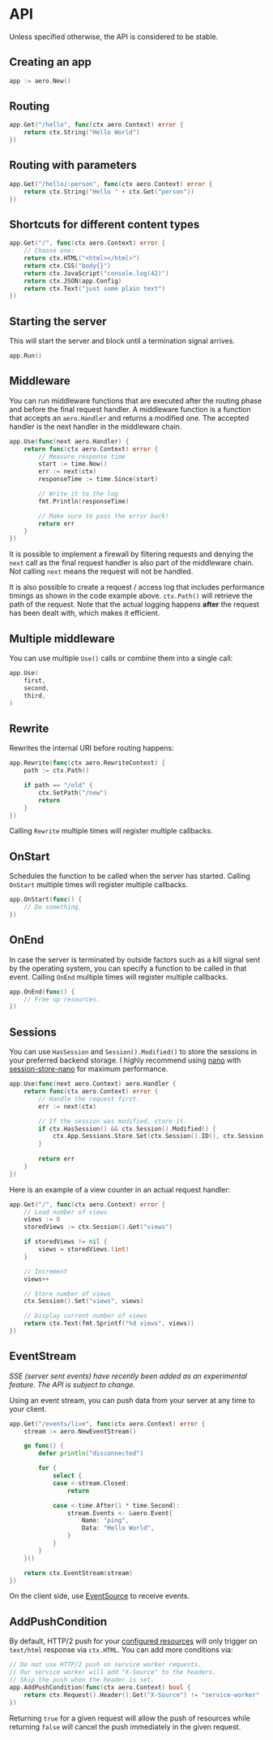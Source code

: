 # API

Unless specified otherwise, the API is considered to be stable.

## Creating an app

```go
app := aero.New()
```

## Routing

```go
app.Get("/hello", func(ctx aero.Context) error {
	return ctx.String("Hello World")
})
```

## Routing with parameters

```go
app.Get("/hello/:person", func(ctx aero.Context) error {
	return ctx.String("Hello " + ctx.Get("person"))
})
```

## Shortcuts for different content types

```go
app.Get("/", func(ctx aero.Context) error {
	// Choose one:
	return ctx.HTML("<html></html>")
	return ctx.CSS("body{}")
	return ctx.JavaScript("console.log(42)")
	return ctx.JSON(app.Config)
	return ctx.Text("just some plain text")
})
```

## Starting the server

This will start the server and block until a termination signal arrives.

```go
app.Run()
```

## Middleware

You can run middleware functions that are executed after the routing phase and before the final request handler.
A middleware function is a function that accepts an `aero.Handler` and returns a modified one.
The accepted handler is the next handler in the middleware chain.

```go
app.Use(func(next aero.Handler) {
	return func(ctx aero.Context) error {
		// Measure response time
		start := time.Now()
		err := next(ctx)
		responseTime := time.Since(start)

		// Write it to the log
		fmt.Println(responseTime)

		// Make sure to pass the error back!
		return err
	}
})
```

It is possible to implement a firewall by filtering requests and denying the `next` call as the final request handler is also part of the middleware chain. Not calling `next` means the request will not be handled.

It is also possible to create a request / access log that includes performance timings as shown in the code example above. `ctx.Path()` will retrieve the path of the request. Note that the actual logging happens **after** the request has been dealt with, which makes it efficient.

## Multiple middleware

You can use multiple `Use()` calls or combine them into a single call:

```go
app.Use(
	first,
	second,
	third,
)
```

## Rewrite

Rewrites the internal URI before routing happens:

```go
app.Rewrite(func(ctx aero.RewriteContext) {
	path := ctx.Path()

	if path == "/old" {
		ctx.SetPath("/new")
		return
	}
})
```

Calling `Rewrite` multiple times will register multiple callbacks.

## OnStart

Schedules the function to be called when the server has started. Calling `OnStart` multiple times will register multiple callbacks.

```go
app.OnStart(func() {
	// Do something.
})
```

## OnEnd

In case the server is terminated by outside factors such as a kill signal sent by the operating system, you can specify a function to be called in that event. Calling `OnEnd` multiple times will register multiple callbacks.

```go
app.OnEnd(func() {
	// Free up resources.
})
```

## Sessions

You can use `HasSession` and `Session().Modified()` to store the sessions in your preferred backend storage. I highly recommend using [nano](https://github.com/aerogo/nano) with [session-store-nano](https://github.com/aerogo/session-store-nano) for maximum performance.

```go
app.Use(func(next aero.Context) aero.Handler {
	return func(ctx aero.Context) error {
		// Handle the request first.
		err := next(ctx)

		// If the session was modified, store it.
		if ctx.HasSession() && ctx.Session().Modified() {
			ctx.App.Sessions.Store.Set(ctx.Session().ID(), ctx.Session())
		}
		
		return err
	}
})
```

Here is an example of a view counter in an actual request handler:

```go
app.Get("/", func(ctx aero.Context) error {
	// Load number of views
	views := 0
	storedViews := ctx.Session().Get("views")

	if storedViews != nil {
		views = storedViews.(int)
	}

	// Increment
	views++

	// Store number of views
	ctx.Session().Set("views", views)

	// Display current number of views
	return ctx.Text(fmt.Sprintf("%d views", views))
})
```

## EventStream

*SSE (server sent events) have recently been added as an experimental feature. The API is subject to change.*

Using an event stream, you can push data from your server at any time to your client.

```go
app.Get("/events/live", func(ctx aero.Context) error {
	stream := aero.NewEventStream()

	go func() {
		defer println("disconnected")

		for {
			select {
			case <-stream.Closed:
				return

			case <-time.After(1 * time.Second):
				stream.Events <- &aero.Event{
					Name: "ping",
					Data: "Hello World",
				}
			}
		}
	}()

	return ctx.EventStream(stream)
})
```

On the client side, use [EventSource](https://developer.mozilla.org/en-US/docs/Web/API/EventSource#Examples) to receive events.

## AddPushCondition

By default, HTTP/2 push for your [configured resources](Configuration.md#push) will only trigger on `text/html` response via `ctx.HTML`. You can add more conditions via:

```go
// Do not use HTTP/2 push on service worker requests.
// Our service worker will add "X-Source" to the headers.
// Skip the push when the header is set.
app.AddPushCondition(func(ctx aero.Context) bool {
	return ctx.Request().Header().Get("X-Source") != "service-worker"
})
```

Returning `true` for a given request will allow the push of resources while returning `false` will cancel the push immediately in the given request.